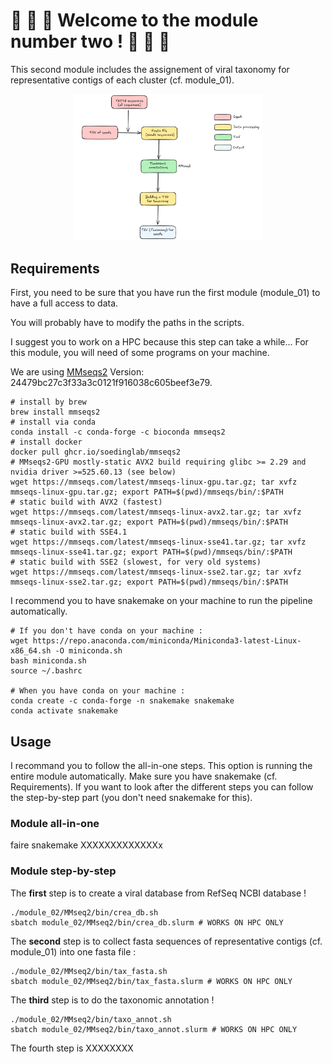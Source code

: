 # 🎈 🎈 🎈 Welcome to the module number two ! 🎈 🎈 🎈 

This second module includes the assignement of viral taxonomy for representative contigs of each cluster (cf. module_01).

<p align="center">
  <img src="img/module_02_schema.png" alt="Description" width="60%">
</p>

## Requirements

First, you need to be sure that you have run the first module (module_01) to have a full access to data.

You will probably have to modify the paths in the scripts.


I suggest you to work on a HPC because this step can take a while...
For this module, you will need of some programs on your machine.

We are using [MMseqs2](https://github.com/soedinglab/MMseqs2) Version: 24479bc27c3f33a3c0121f916038c605beef3e79.
```
# install by brew
brew install mmseqs2
# install via conda
conda install -c conda-forge -c bioconda mmseqs2
# install docker
docker pull ghcr.io/soedinglab/mmseqs2
# MMseqs2-GPU mostly-static AVX2 build requiring glibc >= 2.29 and nvidia driver >=525.60.13 (see below)
wget https://mmseqs.com/latest/mmseqs-linux-gpu.tar.gz; tar xvfz mmseqs-linux-gpu.tar.gz; export PATH=$(pwd)/mmseqs/bin/:$PATH
# static build with AVX2 (fastest)
wget https://mmseqs.com/latest/mmseqs-linux-avx2.tar.gz; tar xvfz mmseqs-linux-avx2.tar.gz; export PATH=$(pwd)/mmseqs/bin/:$PATH
# static build with SSE4.1
wget https://mmseqs.com/latest/mmseqs-linux-sse41.tar.gz; tar xvfz mmseqs-linux-sse41.tar.gz; export PATH=$(pwd)/mmseqs/bin/:$PATH
# static build with SSE2 (slowest, for very old systems)
wget https://mmseqs.com/latest/mmseqs-linux-sse2.tar.gz; tar xvfz mmseqs-linux-sse2.tar.gz; export PATH=$(pwd)/mmseqs/bin/:$PATH
```

I recommend you to have snakemake on your machine to run the pipeline automatically.
```
# If you don't have conda on your machine :
wget https://repo.anaconda.com/miniconda/Miniconda3-latest-Linux-x86_64.sh -O miniconda.sh
bash miniconda.sh
source ~/.bashrc

# When you have conda on your machine :
conda create -c conda-forge -n snakemake snakemake
conda activate snakemake
```
## Usage

I recommand you to follow the all-in-one steps. This option is running the entire module automatically. Make sure you have snakemake (cf. Requirements).
If you want to look after the different steps you can follow the step-by-step part (you don't need snakemake for this).

### Module all-in-one

faire snakemake XXXXXXXXXXXXXx 

### Module step-by-step

The **first** step is to create a viral database from RefSeq NCBI database !
```
./module_02/MMseq2/bin/crea_db.sh
sbatch module_02/MMseq2/bin/crea_db.slurm # WORKS ON HPC ONLY
```
The **second** step is to collect fasta sequences of representative contigs (cf. module_01) into one fasta file :
```
./module_02/MMseq2/bin/tax_fasta.sh
sbatch module_02/MMseq2/bin/tax_fasta.slurm # WORKS ON HPC ONLY
```
The **third** step is to do the taxonomic annotation !
```
./module_02/MMseq2/bin/taxo_annot.sh
sbatch module_02/MMseq2/bin/taxo_annot.slurm # WORKS ON HPC ONLY
```
The fourth step is XXXXXXXX




